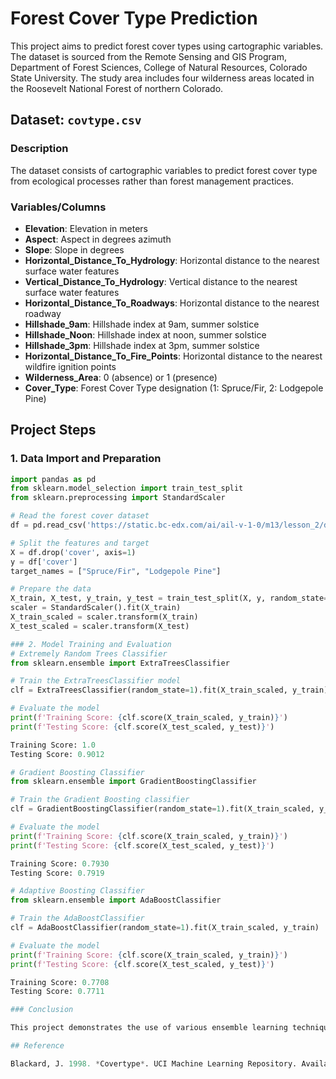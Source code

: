 # Forest Cover Type Prediction

This project aims to predict forest cover types using cartographic variables. The dataset is sourced from the Remote Sensing and GIS Program, Department of Forest Sciences, College of Natural Resources, Colorado State University. The study area includes four wilderness areas located in the Roosevelt National Forest of northern Colorado.

## Dataset: `covtype.csv`

### Description

The dataset consists of cartographic variables to predict forest cover type from ecological processes rather than forest management practices.

### Variables/Columns

- **Elevation**: Elevation in meters
- **Aspect**: Aspect in degrees azimuth
- **Slope**: Slope in degrees
- **Horizontal_Distance_To_Hydrology**: Horizontal distance to the nearest surface water features
- **Vertical_Distance_To_Hydrology**: Vertical distance to the nearest surface water features
- **Horizontal_Distance_To_Roadways**: Horizontal distance to the nearest roadway
- **Hillshade_9am**: Hillshade index at 9am, summer solstice
- **Hillshade_Noon**: Hillshade index at noon, summer solstice
- **Hillshade_3pm**: Hillshade index at 3pm, summer solstice
- **Horizontal_Distance_To_Fire_Points**: Horizontal distance to the nearest wildfire ignition points
- **Wilderness_Area**: 0 (absence) or 1 (presence)
- **Cover_Type**: Forest Cover Type designation (1: Spruce/Fir, 2: Lodgepole Pine)

## Project Steps

### 1. Data Import and Preparation

```python
import pandas as pd
from sklearn.model_selection import train_test_split
from sklearn.preprocessing import StandardScaler

# Read the forest cover dataset
df = pd.read_csv('https://static.bc-edx.com/ai/ail-v-1-0/m13/lesson_2/datasets/covtype.csv')

# Split the features and target
X = df.drop('cover', axis=1)
y = df['cover']
target_names = ["Spruce/Fir", "Lodgepole Pine"]

# Prepare the data
X_train, X_test, y_train, y_test = train_test_split(X, y, random_state=1)
scaler = StandardScaler().fit(X_train)
X_train_scaled = scaler.transform(X_train)
X_test_scaled = scaler.transform(X_test)

### 2. Model Training and Evaluation
# Extremely Random Trees Classifier
from sklearn.ensemble import ExtraTreesClassifier

# Train the ExtraTreesClassifier model
clf = ExtraTreesClassifier(random_state=1).fit(X_train_scaled, y_train)

# Evaluate the model
print(f'Training Score: {clf.score(X_train_scaled, y_train)}')
print(f'Testing Score: {clf.score(X_test_scaled, y_test)}')

Training Score: 1.0
Testing Score: 0.9012

# Gradient Boosting Classifier
from sklearn.ensemble import GradientBoostingClassifier

# Train the Gradient Boosting classifier
clf = GradientBoostingClassifier(random_state=1).fit(X_train_scaled, y_train)

# Evaluate the model
print(f'Training Score: {clf.score(X_train_scaled, y_train)}')
print(f'Testing Score: {clf.score(X_test_scaled, y_test)}')

Training Score: 0.7930
Testing Score: 0.7919

# Adaptive Boosting Classifier
from sklearn.ensemble import AdaBoostClassifier

# Train the AdaBoostClassifier
clf = AdaBoostClassifier(random_state=1).fit(X_train_scaled, y_train)

# Evaluate the model
print(f'Training Score: {clf.score(X_train_scaled, y_train)}')
print(f'Testing Score: {clf.score(X_test_scaled, y_test)}')

Training Score: 0.7708
Testing Score: 0.7711

### Conclusion

This project demonstrates the use of various ensemble learning techniques to predict forest cover types based on cartographic variables. The Extremely Random Trees Classifier achieved the highest accuracy on the test set, followed by the Gradient Boosting and Adaptive Boosting classifiers.

## Reference

Blackard, J. 1998. *Covertype*. UCI Machine Learning Repository. Available: https://archive.ics.uci.edu/ml/datasets/covertype [2022, February 4]. ([CC-BY 4.0](https://creativecommons.org/licenses/by/4.0/legalcode))
